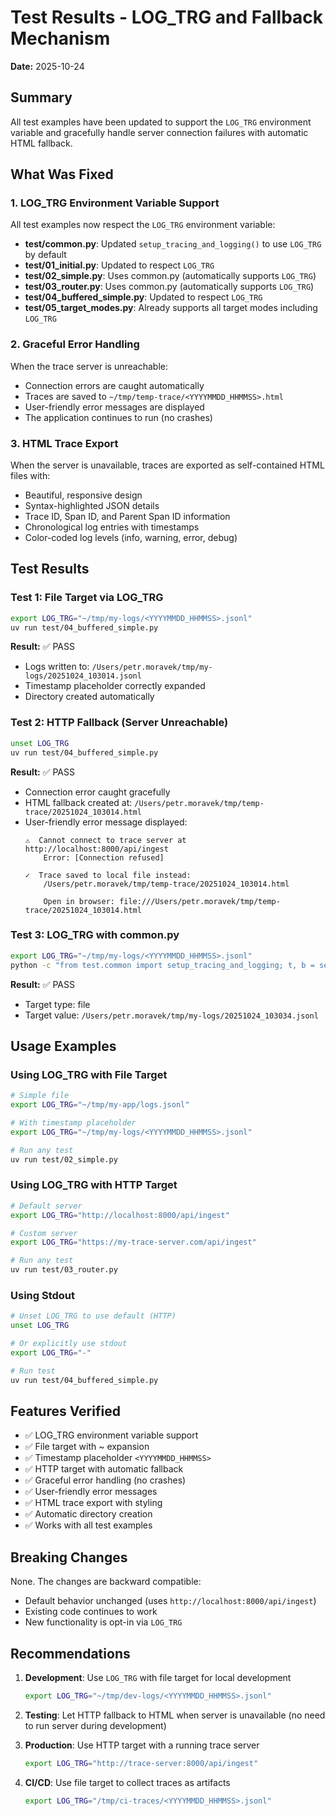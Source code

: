 # Test Results - LOG_TRG and Fallback Mechanism

**Date:** 2025-10-24

## Summary

All test examples have been updated to support the `LOG_TRG` environment variable and gracefully handle server connection failures with automatic HTML fallback.

## What Was Fixed

### 1. LOG_TRG Environment Variable Support

All test examples now respect the `LOG_TRG` environment variable:

- **test/common.py**: Updated `setup_tracing_and_logging()` to use `LOG_TRG` by default
- **test/01_initial.py**: Updated to respect `LOG_TRG`
- **test/02_simple.py**: Uses common.py (automatically supports `LOG_TRG`)
- **test/03_router.py**: Uses common.py (automatically supports `LOG_TRG`)
- **test/04_buffered_simple.py**: Updated to respect `LOG_TRG`
- **test/05_target_modes.py**: Already supports all target modes including `LOG_TRG`

### 2. Graceful Error Handling

When the trace server is unreachable:
- Connection errors are caught automatically
- Traces are saved to `~/tmp/temp-trace/<YYYYMMDD_HHMMSS>.html`
- User-friendly error messages are displayed
- The application continues to run (no crashes)

### 3. HTML Trace Export

When the server is unavailable, traces are exported as self-contained HTML files with:
- Beautiful, responsive design
- Syntax-highlighted JSON details
- Trace ID, Span ID, and Parent Span ID information
- Chronological log entries with timestamps
- Color-coded log levels (info, warning, error, debug)

## Test Results

### Test 1: File Target via LOG_TRG

```bash
export LOG_TRG="~/tmp/my-logs/<YYYYMMDD_HHMMSS>.jsonl"
uv run test/04_buffered_simple.py
```

**Result:** ✅ PASS
- Logs written to: `/Users/petr.moravek/tmp/my-logs/20251024_103014.jsonl`
- Timestamp placeholder correctly expanded
- Directory created automatically

### Test 2: HTTP Fallback (Server Unreachable)

```bash
unset LOG_TRG
uv run test/04_buffered_simple.py
```

**Result:** ✅ PASS
- Connection error caught gracefully
- HTML fallback created at: `/Users/petr.moravek/tmp/temp-trace/20251024_103014.html`
- User-friendly error message displayed:
  ```
  ⚠️  Cannot connect to trace server at http://localhost:8000/api/ingest
      Error: [Connection refused]
  
  ✓  Trace saved to local file instead:
      /Users/petr.moravek/tmp/temp-trace/20251024_103014.html
  
      Open in browser: file:///Users/petr.moravek/tmp/temp-trace/20251024_103014.html
  ```

### Test 3: LOG_TRG with common.py

```bash
export LOG_TRG="~/tmp/my-logs/<YYYYMMDD_HHMMSS>.jsonl"
python -c "from test.common import setup_tracing_and_logging; t, b = setup_tracing_and_logging('test'); print(f'Target: {b.target_value}')"
```

**Result:** ✅ PASS
- Target type: file
- Target value: `/Users/petr.moravek/tmp/my-logs/20251024_103034.jsonl`

## Usage Examples

### Using LOG_TRG with File Target

```bash
# Simple file
export LOG_TRG="~/tmp/my-app/logs.jsonl"

# With timestamp placeholder
export LOG_TRG="~/tmp/my-logs/<YYYYMMDD_HHMMSS>.jsonl"

# Run any test
uv run test/02_simple.py
```

### Using LOG_TRG with HTTP Target

```bash
# Default server
export LOG_TRG="http://localhost:8000/api/ingest"

# Custom server
export LOG_TRG="https://my-trace-server.com/api/ingest"

# Run any test
uv run test/03_router.py
```

### Using Stdout

```bash
# Unset LOG_TRG to use default (HTTP)
unset LOG_TRG

# Or explicitly use stdout
export LOG_TRG="-"

# Run test
uv run test/04_buffered_simple.py
```

## Features Verified

- ✅ LOG_TRG environment variable support
- ✅ File target with ~ expansion
- ✅ Timestamp placeholder `<YYYYMMDD_HHMMSS>`
- ✅ HTTP target with automatic fallback
- ✅ Graceful error handling (no crashes)
- ✅ User-friendly error messages
- ✅ HTML trace export with styling
- ✅ Automatic directory creation
- ✅ Works with all test examples

## Breaking Changes

None. The changes are backward compatible:
- Default behavior unchanged (uses `http://localhost:8000/api/ingest`)
- Existing code continues to work
- New functionality is opt-in via `LOG_TRG`

## Recommendations

1. **Development**: Use `LOG_TRG` with file target for local development
   ```bash
   export LOG_TRG="~/tmp/dev-logs/<YYYYMMDD_HHMMSS>.jsonl"
   ```

2. **Testing**: Let HTTP fallback to HTML when server is unavailable (no need to run server during development)

3. **Production**: Use HTTP target with a running trace server
   ```bash
   export LOG_TRG="http://trace-server:8000/api/ingest"
   ```

4. **CI/CD**: Use file target to collect traces as artifacts
   ```bash
   export LOG_TRG="/tmp/ci-traces/<YYYYMMDD_HHMMSS>.jsonl"
   ```

